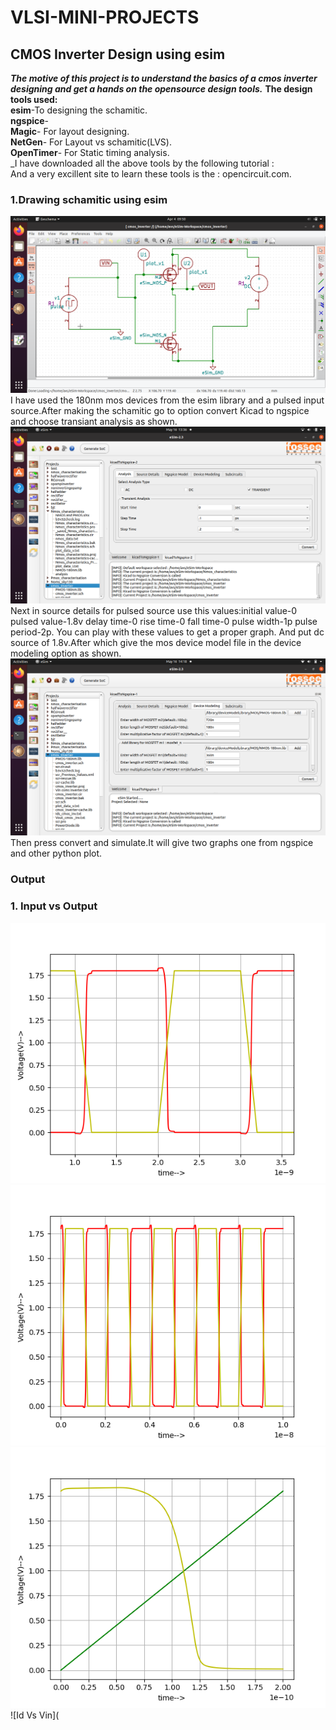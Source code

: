 # VLSI-MINI-PROJECTS
## CMOS Inverter Design using esim
**_The motive of this project is to understand the basics of a cmos inverter designing and get a hands on the opensource design tools._** 
**The design tools used:**  
**esim**-To designing the schamitic.  
**ngspice**-  
**Magic**- For layout designing.  
**NetGen**- For Layout vs schamitic(LVS).  
**OpenTimer**- For Static timing analysis.   
_I have downloaded all the above tools by the following tutorial :  
And a very excillent site to learn these tools is the : opencircuit.com.  
### 1.Drawing schamitic using esim
![shows the schamatic of an inverter drawn using esim](https://github.com/Avs-Bharguav/VLSI-MINI-PROJECTS/blob/main/my_project/inverter_project_images/inv/Screenshot%20from%202023-04-04%2009-50-40.png)  
I have used the 180nm mos devices from the esim library and a pulsed input source.After making the schamitic go to option convert Kicad to ngspice and choose transiant analysis as shown.![](https://github.com/Avs-Bharguav/VLSI-MINI-PROJECTS/blob/main/my_project/inverter_project_images/inv/Screenshot%20from%202023-05-16%2013-36-59.png)   
Next in source details for pulsed source use this values:initial value-0 pulsed value-1.8v delay time-0 rise time-0 fall time-0 pulse width-1p  pulse period-2p. You can play with these values to get a proper graph. And put dc source of 1.8v.After which give the mos device model file in the device modeling option as shown.![](https://github.com/Avs-Bharguav/VLSI-MINI-PROJECTS/blob/main/my_project/inverter_project_images/inv/Screenshot%20from%202023-05-16%2014-18-46.png)  
Then press convert and simulate.It will give two graphs one from ngspice and other python plot.  
### Output  
### 1. Input vs Output
![Input vs output plot](https://github.com/Avs-Bharguav/VLSI-MINI-PROJECTS/blob/main/my_project/inverter_project_images/inv/ino.png)  
![](https://github.com/Avs-Bharguav/VLSI-MINI-PROJECTS/blob/main/my_project/inverter_project_images/inv/in%20vs%20out.png)   
![](https://github.com/Avs-Bharguav/VLSI-MINI-PROJECTS/blob/main/my_project/inverter_project_images/inv/image.png)  
![Id Vs Vin](



